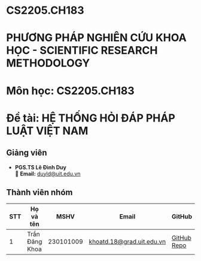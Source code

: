 # CS2205.CH183

# **PHƯƠNG PHÁP NGHIÊN CỨU KHOA HỌC - SCIENTIFIC RESEARCH METHODOLOGY**

# **Môn học: CS2205.CH183**

# **Đề tài: HỆ THỐNG HỎI ĐÁP PHÁP LUẬT VIỆT NAM**

## **Giảng viên**
- **PGS.TS Lê Đình Duy**  
  📧 **Email:** [duyld@uit.edu.vn](mailto:duyld@uit.edu.vn)
## **Thành viên nhóm**
| **STT**       | **Họ và tên**         | **MSHV**                    | **Email**                    | **GitHub**                    |
|---------------------|----------------------|------------------------------|------------------------------|------------------------------|
| 1 | Trần Đăng Khoa | 230101009 | [khoatd.18@grad.uit.edu.vn](mailto:khoatd.18@grad.uit.edu.vn) | [GitHub Repo](mailto:[khoatd.18@grad.uit.edu.vn](https://github.com/khoatdds/CS2205.CH183))|
